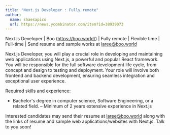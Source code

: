 ```yaml
---
title: "Next.js Developer : Fully remote"
author:
  name: shaesapico
  url: https://news.ycombinator.com/item?id=38939073
---
```

Next.js Developer | Boo (<a href="https:&#x2F;&#x2F;boo.world&#x2F;" rel="nofollow">https:&#x2F;&#x2F;boo.world&#x2F;</a>) | Fully remote | Flexible time | Full-time | Send resume and sample works at laree@boo.world

Next.js Developer, you will play a crucial role in developing and maintaining web applications using Next.js, a powerful and popular React framework. You will be responsible for the full software development life cycle, from concept and design to testing and deployment. Your role will involve both frontend and backend development, ensuring seamless integration and exceptional user experience.

Required skills and experience:
- Bachelor&#x27;s degree in computer science, Software Engineering, or a related field. 
– Minimum of 2 years extensive experience in Next.js

Interested candidates may send their resume at laree@boo.world along with the links of resume and sample web applications&#x2F;websites with Next.js. Talk to you soon!
